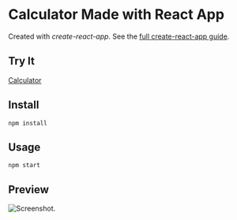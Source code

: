 # Calculator Made with React App


Created with *create-react-app*. See the [full create-react-app guide](https://github.com/facebookincubator/create-react-app/blob/master/packages/react-scripts/template/README.md).



Try It
---

[Calculator](https://github.com/hbonavota/CalculatorWithReact)



Install
---

`npm install`



Usage
---

`npm start`


Preview
---

![Screenshot.](./img/Screenshot.PNG)